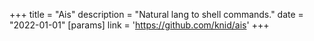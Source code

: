 +++
title = "Ais"
description = "Natural lang to shell commands."
date = "2022-01-01"
[params]
  link = 'https://github.com/knid/ais'
+++
